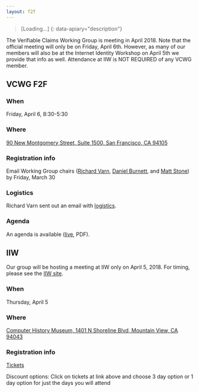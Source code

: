 ```yaml
---
layout: f2f
---
```

> [Loading…]
{: data-apiary="description"}

The Verifiable Claims Working Group is meeting in April 2018.  Note
that the official meeting will only be on Friday, April
6th. However, as many of our members will also be at the Internet
Identity Workshop on April 5th we provide that info as well.
Attendance at IIW is NOT REQUIRED of any VCWG member.

## VCWG F2F
### When
Friday, April 6, 8:30-5:30

### Where
[90 New Montgomery Street, Suite 1500, San Francisco, CA
94105](https://www.google.com/maps/place/90+New+Montgomery+St+%231500,+San+Francisco,+CA+94105/)

### Registration info

Email Working Group chairs ([Richard
Varn](mailto:rvarn@ets.org), [Daniel
Burnett](mailto:danielcburnett@gmail.com), and [Matt
Stone](mailto:matt.stone@pearson.com)) by Friday, March 30 

### Logistics

Richard Varn sent out an email with [logistics](https://lists.w3.org/Archives/Public/public-vc-wg/2018Mar/0008.html).

### Agenda

An agenda is available ([live](https://goo.gl/NDTRdz), PDF).

## IIW

Our group will be hosting a meeting at IIW only on April 5, 2018.  For
timing, please see the [IIW site](https://www.internetidentityworkshop.com/).

### When

Thursday, April 5

### Where

[Computer History Museum, 1401 N Shoreline Blvd, Mountain View, CA
94043](http://www.computerhistory.org/)

### Registration info

[Tickets](https://www.eventbrite.com/e/internet-identity-workshop-iiwxxvi-26-2018a-tickets-39785360083)

Discount options: Click on tickets at link above and choose 3 day
option or 1 day option for just the days you will attend
